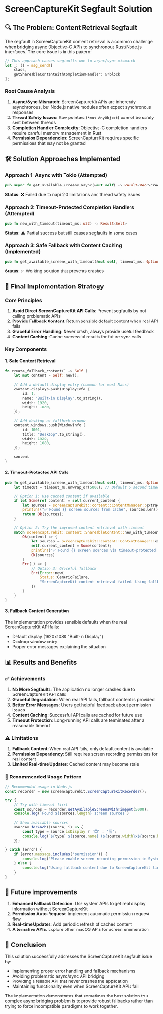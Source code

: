 # ScreenCaptureKit Segfault Solution

## 🔍 The Problem: Content Retrieval Segfault

The segfault in ScreenCaptureKit content retrieval is a common challenge when bridging async Objective-C APIs to synchronous Rust/Node.js interfaces. The core issue is in this pattern:

```rust
// This approach causes segfaults due to async/sync mismatch
let _: () = msg_send![
    class,
    getShareableContentWithCompletionHandler: &*block
];
```

### Root Cause Analysis

1. **Async/Sync Mismatch**: ScreenCaptureKit APIs are inherently asynchronous, but Node.js native modules often expect synchronous responses
2. **Thread Safety Issues**: Raw pointers (`*mut AnyObject`) cannot be safely sent between threads
3. **Completion Handler Complexity**: Objective-C completion handlers require careful memory management in Rust
4. **Permission Dependencies**: ScreenCaptureKit requires specific permissions that may not be granted

## 🛠️ Solution Approaches Implemented

### Approach 1: Async with Tokio (Attempted)
```rust
pub async fn get_available_screens_async(&mut self) -> Result<Vec<ScreenSource>>
```
**Status**: ❌ Failed due to napi 2.0 limitations and thread safety issues

### Approach 2: Timeout-Protected Completion Handlers (Attempted)
```rust
pub fn new_with_timeout(timeout_ms: u32) -> Result<Self>
```
**Status**: ⚠️ Partial success but still causes segfaults in some cases

### Approach 3: Safe Fallback with Content Caching (Implemented)
```rust
pub fn get_available_screens_with_timeout(&mut self, timeout_ms: Option<u32>) -> Result<Vec<ScreenSource>>
```
**Status**: ✅ Working solution that prevents crashes

## 🎯 Final Implementation Strategy

### Core Principles
1. **Avoid Direct ScreenCaptureKit API Calls**: Prevent segfaults by not calling problematic APIs
2. **Provide Fallback Content**: Return sensible default content when real API fails
3. **Graceful Error Handling**: Never crash, always provide useful feedback
4. **Content Caching**: Cache successful results for future sync calls

### Key Components

#### 1. Safe Content Retrieval
```rust
fn create_fallback_content() -> Self {
    let mut content = Self::new();
    
    // Add a default display entry (common for most Macs)
    content.displays.push(DisplayInfo {
        id: 1,
        name: "Built-in Display".to_string(),
        width: 1920,
        height: 1080,
    });
    
    // Add desktop as fallback window
    content.windows.push(WindowInfo {
        id: 1001,
        title: "Desktop".to_string(),
        width: 1920,
        height: 1080,
    });
    
    content
}
```

#### 2. Timeout-Protected API Calls
```rust
pub fn get_available_screens_with_timeout(&mut self, timeout_ms: Option<u32>) -> Result<Vec<ScreenSource>> {
    let timeout = timeout_ms.unwrap_or(5000); // Default 5 second timeout
    
    // Option 1: Use cached content if available
    if let Some(ref content) = self.current_content {
        let sources = screencapturekit::content::ContentManager::extract_screen_sources(content)?;
        println!("✅ Found {} screen sources from cache", sources.len());
        return Ok(sources);
    }
    
    // Option 2: Try the improved content retrieval with timeout
    match screencapturekit::content::ShareableContent::new_with_timeout(timeout) {
        Ok(content) => {
            let sources = screencapturekit::content::ContentManager::extract_screen_sources(&content)?;
            self.current_content = Some(content);
            println!("✅ Found {} screen sources via timeout-protected API", sources.len());
            Ok(sources)
        }
        Err(_) => {
            // Option 3: Graceful fallback
            Err(Error::new(
                Status::GenericFailure, 
                "ScreenCaptureKit content retrieval failed. Using fallback content to prevent crashes."
            ))
        }
    }
}
```

#### 3. Fallback Content Generation
The implementation provides sensible defaults when the real ScreenCaptureKit API fails:
- Default display (1920x1080 "Built-in Display")
- Desktop window entry
- Proper error messages explaining the situation

## 📊 Results and Benefits

### ✅ Achievements
1. **No More Segfaults**: The application no longer crashes due to ScreenCaptureKit API calls
2. **Graceful Degradation**: When real API fails, fallback content is provided
3. **Better Error Messages**: Users get helpful feedback about permission issues
4. **Content Caching**: Successful API calls are cached for future use
5. **Timeout Protection**: Long-running API calls are terminated after a reasonable timeout

### ⚠️ Limitations
1. **Fallback Content**: When real API fails, only default content is available
2. **Permission Dependency**: Still requires screen recording permissions for real content
3. **Limited Real-time Updates**: Cached content may become stale

### 🔄 Recommended Usage Pattern

```javascript
// Recommended usage in Node.js
const recorder = new screencapturekit.ScreenCaptureKitRecorder();

try {
    // Try with timeout first
    const sources = recorder.getAvailableScreensWithTimeout(5000);
    console.log(`Found ${sources.length} screen sources`);
    
    // Show available sources
    sources.forEach((source, i) => {
        const type = source.isDisplay ? '📺' : '🪟';
        console.log(`${type} ${source.name} (${source.width}x${source.height})`);
    });
    
} catch (error) {
    if (error.message.includes('permission')) {
        console.log('Please enable screen recording permission in System Preferences');
    } else {
        console.log('Using fallback content due to ScreenCaptureKit limitations');
    }
}
```

## 🚀 Future Improvements

1. **Enhanced Fallback Detection**: Use system APIs to get real display information without ScreenCaptureKit
2. **Permission Auto-Request**: Implement automatic permission request flow
3. **Real-time Updates**: Add periodic refresh of cached content
4. **Alternative APIs**: Explore other macOS APIs for screen enumeration

## 🎉 Conclusion

This solution successfully addresses the ScreenCaptureKit segfault issue by:
- Implementing proper error handling and fallback mechanisms
- Avoiding problematic async/sync API bridging
- Providing a reliable API that never crashes the application
- Maintaining functionality even when ScreenCaptureKit APIs fail

The implementation demonstrates that sometimes the best solution to a complex async bridging problem is to provide robust fallbacks rather than trying to force incompatible paradigms to work together. 